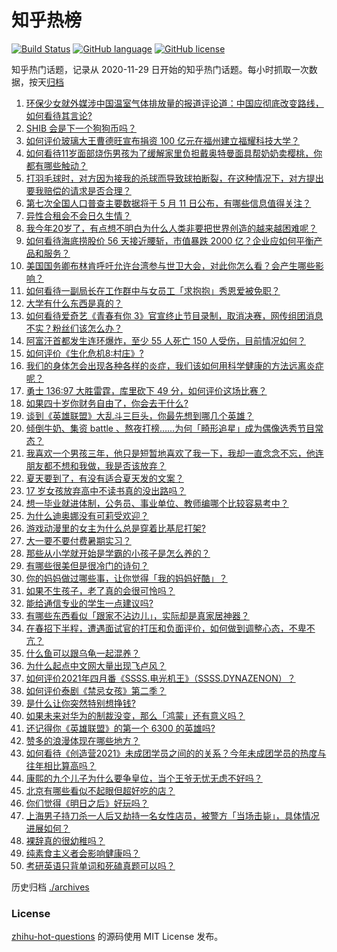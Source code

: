 # 知乎热榜
[![Build Status](https://github.com/ToWeLong/zhihu-hot-questions/workflows/CI/badge.svg)](https://github.com/ToWeLong/zhihu-hot-questions/actions)
[![GitHub language](https://img.shields.io/badge/language-golang-orange.svg)](https://golang.org/)
[![GitHub license](https://img.shields.io/github/license/ToWeLong/zhihu-hot-questions)](https://github.com/ToWeLong/zhihu-hot-questions/blob/main/LICENSE)

知乎热门话题，记录从 2020-11-29 日开始的知乎热门话题。每小时抓取一次数据，按天[归档](./archives)

<!-- BEGIN -->

1. [环保少女就外媒涉中国温室气体排放量的报道评论道：中国应彻底改变路线，如何看待其言论?](https://www.zhihu.com/question/458454363)
1. [SHIB 会是下一个狗狗币吗？](https://www.zhihu.com/question/455602405)
1. [如何评价玻璃大王曹德旺宣布捐资 100 亿元在福州建立福耀科技大学？](https://www.zhihu.com/question/457562649)
1. [如何看待11岁面部烧伤男孩为了缓解家里负担戴奥特曼面具帮奶奶卖樱桃，你都有哪些触动？](https://www.zhihu.com/question/458441722)
1. [打羽毛球时，对方因为接我的杀球而导致球拍断裂，在这种情况下，对方提出要我赔偿的请求是否合理？](https://www.zhihu.com/question/458085942)
1. [第七次全国人口普查主要数据将于 5 月 11 日公布，有哪些信息值得关注？](https://www.zhihu.com/question/458484293)
1. [异性合租会不会日久生情？](https://www.zhihu.com/question/295424569)
1. [我今年20岁了，有点想不明白为什么人类非要把世界创造的越来越困难呢？](https://www.zhihu.com/question/452475296)
1. [如何看待海底捞股价 56 天接近腰斩，市值暴跌 2000 亿？企业应如何平衡产品和服务？](https://www.zhihu.com/question/458401875)
1. [美国国务卿布林肯呼吁允许台湾参与世卫大会，对此你怎么看？会产生哪些影响？](https://www.zhihu.com/question/458323936)
1. [如何看待一副局长在工作群中与女员工「求抱抱」秀恩爱被免职？](https://www.zhihu.com/question/458503250)
1. [大学有什么东西是真的？](https://www.zhihu.com/question/430807321)
1. [如何看待爱奇艺《青春有你 3》官宣终止节目录制，取消决赛，网传组团消息不实？粉丝们该怎么办？](https://www.zhihu.com/question/458528380)
1. [阿富汗首都发生连环爆炸，至少 55 人死亡 150 人受伤，目前情况如何？](https://www.zhihu.com/question/458480026)
1. [如何评价《生化危机8:村庄》?](https://www.zhihu.com/question/401056274)
1. [我们的身体怎会出现各种各样的炎症，我们该如何用科学健康的方法远离炎症呢？](https://www.zhihu.com/question/457066503)
1. [勇士 136:97 大胜雷霆，库里砍下 49 分，如何评价这场比赛？](https://www.zhihu.com/question/458480119)
1. [如果四十岁你财务自由了，你会去干什么?](https://www.zhihu.com/question/323042685)
1. [谈到《英雄联盟》大乱斗三巨头，你最先想到哪几个英雄？](https://www.zhihu.com/question/457624791)
1. [倾倒牛奶、集资 battle 、熬夜打榜……为何「畸形追星」成为偶像选秀节目常态？](https://www.zhihu.com/question/458482372)
1. [我喜欢一个男孩三年，他只是短暂地喜欢了我一下，我却一直念念不忘，他连朋友都不想和我做，我是否该放弃？](https://www.zhihu.com/question/457848299)
1. [夏天要到了，有没有适合夏天发的文案？](https://www.zhihu.com/question/457426438)
1. [17 岁女孩放弃高中不读书真的没出路吗？](https://www.zhihu.com/question/456404042)
1. [想一毕业就进体制，公务员、事业单位、教师编哪个比较容易考中？](https://www.zhihu.com/question/456370248)
1. [为什么迪奥娜没有可莉受欢迎？](https://www.zhihu.com/question/458071219)
1. [游戏动漫里的女主为什么总是穿着比基尼打架?](https://www.zhihu.com/question/453352120)
1. [大一要不要付费暑期实习？](https://www.zhihu.com/question/455448204)
1. [那些从小学就开始是学霸的小孩子是怎么养的？](https://www.zhihu.com/question/427567462)
1. [有哪些很美但是很冷门的诗句？](https://www.zhihu.com/question/375569001)
1. [你的妈妈做过哪些事，让你觉得「我的妈妈好酷」？](https://www.zhihu.com/question/458487978)
1. [如果不生孩子，老了真的会很可怜吗？](https://www.zhihu.com/question/444313202)
1. [能给通信专业的学生一点建议吗?](https://www.zhihu.com/question/457152857)
1. [有哪些东西看似「跟家不沾边儿」，实际却是真家居神器？](https://www.zhihu.com/question/454606011)
1. [在春招下半程，遭遇面试官的打压和负面评价，如何做到调整心态，不卑不亢？](https://www.zhihu.com/question/456311851)
1. [什么鱼可以跟乌龟一起混养？](https://www.zhihu.com/question/412373130)
1. [为什么起点中文网大量出现飞卢风？](https://www.zhihu.com/question/454447604)
1. [如何评价2021年四月番《SSSS.电光机王》（SSSS.DYNAZENON）？](https://www.zhihu.com/question/452632784)
1. [如何评价泰剧《禁忌女孩》第二季？](https://www.zhihu.com/question/458258491)
1. [是什么让你突然特别想挣钱?](https://www.zhihu.com/question/452130448)
1. [如果未来对华为的制裁没变，那么「鸿蒙」还有意义吗？](https://www.zhihu.com/question/458261749)
1. [还记得你《英雄联盟》的第一个 6300 的英雄吗?](https://www.zhihu.com/question/456821024)
1. [赞多的浪漫体现在哪些地方？](https://www.zhihu.com/question/458459520)
1. [如何看待《创造营2021》未成团学员之间的的关系？今年未成团学员的热度与往年相比算高吗？](https://www.zhihu.com/question/457242228)
1. [康熙的九个儿子为什么要争皇位，当个王爷无忧无虑不好吗？](https://www.zhihu.com/question/359062106)
1. [北京有哪些看似不起眼但超好吃的店？](https://www.zhihu.com/question/418606249)
1. [你们觉得《明日之后》好玩吗？](https://www.zhihu.com/question/303117006)
1. [上海男子持刀杀一人后又劫持一名女性店员，被警方「当场击毙」，具体情况进展如何？](https://www.zhihu.com/question/458381524)
1. [裸辞真的很幼稚吗？](https://www.zhihu.com/question/449669673)
1. [纯素食主义者会影响健康吗？](https://www.zhihu.com/question/453599389)
1. [考研英语只背单词和死磕真题可以吗？](https://www.zhihu.com/question/271290200)

<!-- END -->

历史归档 [./archives](./archives)


### License
[zhihu-hot-questions](https://github.com/towelong/zhihu-hot-questions) 的源码使用 MIT License 发布。